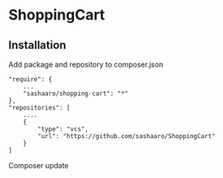 # ShoppingCart

## Installation ##
Add package and repository to composer.json
```
"require": {
    ...
    "sashaaro/shopping-cart": "*"
},
"repositories": [
    ....
    {
        "type": "vcs",
        "url": "https://github.com/sashaaro/ShoppingCart"
    }
]
```

Composer update

